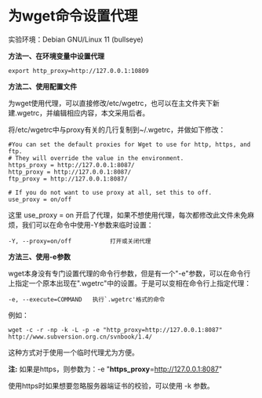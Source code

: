 # 为wget命令设置代理

实验环境：Debian GNU/Linux 11 (bullseye)

**方法一、在环境变量中设置代理**

```
export http_proxy=http://127.0.0.1:10809
```

**方法二、使用配置文件**

为wget使用代理，可以直接修改/etc/wgetrc，也可以在主文件夹下新建.wgetrc，并编辑相应内容，本文采用后者。

将/etc/wgetrc中与proxy有关的几行复制到~/.wgetrc，并做如下修改：

```
#You can set the default proxies for Wget to use for http, https, and ftp.
# They will override the value in the environment.
https_proxy = http://127.0.0.1:8087/
http_proxy = http://127.0.0.1:8087/
ftp_proxy = http://127.0.0.1:8087/

# If you do not want to use proxy at all, set this to off.
use_proxy = on/off
```

 这里 use_proxy = on 开启了代理，如果不想使用代理，每次都修改此文件未免麻烦，我们可以在命令中使用-Y参数来临时设置：

```
-Y, --proxy=on/off           打开或关闭代理
```

**方法三、使用-e参数**

wget本身没有专门设置代理的命令行参数，但是有一个"-e"参数，可以在命令行上指定一个原本出现在".wgetrc"中的设置。于是可以变相在命令行上指定代理：

```
-e, --execute=COMMAND   执行`.wgetrc'格式的命令
```

例如：

```
wget -c -r -np -k -L -p -e "http_proxy=http://127.0.0.1:8087" http://www.subversion.org.cn/svnbook/1.4/
```

 这种方式对于使用一个临时代理尤为方便。

**注:** 如果是https，则参数为：-e "**https_proxy**=http://127.0.0.1:8087"

使用https时如果想要忽略服务器端证书的校验，可以使用 -k 参数。
